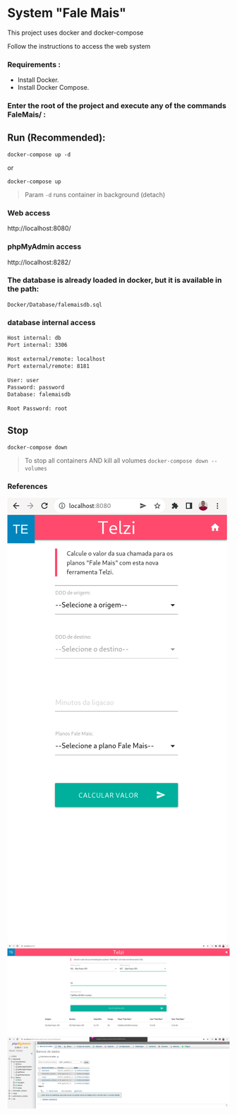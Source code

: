 
System "Fale Mais"
===========

This project uses docker and docker-compose

Follow the instructions to access the web system

### Requirements :
- Install Docker.
- Install Docker Compose.


### Enter the root of the project and execute any of the commands FaleMais/ :

Run (Recommended):
---

```
docker-compose up -d
```

or

```
docker-compose up
```

> Param `-d` runs container in background (detach)


### Web access

http://localhost:8080/

### phpMyAdmin access

http://localhost:8282/


### The database is already loaded in docker, but it is available in the path:

```
Docker/Database/falemaisdb.sql
```

### database internal access

```
Host internal: db
Port internal: 3306

Host external/remote: localhost
Port external/remote: 8181

User: user
Password: password
Database: falemaisdb

Root Password: root
```

Stop
----

```
docker-compose down
```

> To stop all containers AND kill all volumes `docker-compose down --volumes`

### References

![Reponsive Layout](src/images/2022-04-28_20-54.png)
![Full page](src/images/2022-04-28_21-02.png)
![phpMyadmin](src/images/2022-04-28_21-03.png)